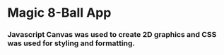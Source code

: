 # Magic 8-Ball App
### Javascript Canvas was used to create 2D graphics and CSS was used for styling and formatting.

